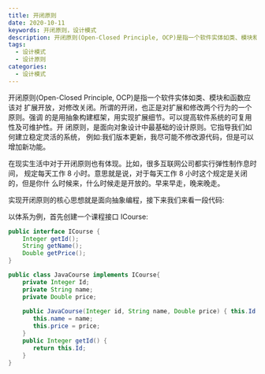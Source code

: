 ```yaml
---
title: 开闭原则
date: 2020-10-11
keywords: 开闭原则，设计模式
description: 开闭原则(Open-Closed Principle, OCP)是指一个软件实体如类、模块和函数应该对 扩展开放，对修改关闭。所谓的开闭，也正是对扩展和修改两个行为的一个原则。强调 的是用抽象构建框架，用实现扩展细节。可以提高软件系统的可复用性及可维护性。开 闭原则，是面向对象设计中最基础的设计原则。它指导我们如何建立稳定灵活的系统， 例如:我们版本更新，我尽可能不修改源代码，但是可以增加新功能。
tags:
  - 设计模式
  - 设计原则
categories:
  - 设计模式
---
```



开闭原则(Open-Closed Principle, OCP)是指一个软件实体如类、模块和函数应该对 扩展开放，对修改关闭。所谓的开闭，也正是对扩展和修改两个行为的一个原则。强调 的是用抽象构建框架，用实现扩展细节。可以提高软件系统的可复用性及可维护性。开 闭原则，是面向对象设计中最基础的设计原则。它指导我们如何建立稳定灵活的系统， 例如:我们版本更新，我尽可能不修改源代码，但是可以增加新功能。

在现实生活中对于开闭原则也有体现。比如，很多互联网公司都实行弹性制作息时间， 规定每天工作 8 小时。意思就是说，对于每天工作 8 小时这个规定是关闭的，但是你什 么时候来，什么时候走是开放的。早来早走，晚来晚走。

实现开闭原则的核心思想就是面向抽象编程，接下来我们来看一段代码:

以体系为例，首先创建一个课程接口 ICourse:

```java
public interface ICourse {
    Integer getId(); 
    String getName(); 
    Double getPrice();
}
```

```java
public class JavaCourse implements ICourse{  
    private Integer Id;
    private String name;
    private Double price;
    
    public JavaCourse(Integer id, String name, Double price) { this.Id = id;
       this.name = name;
       this.price = price;
    }
    public Integer getId() { 
       return this.Id;
    }
}
```